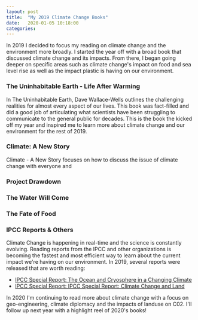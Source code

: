 ```yaml
---
layout: post
title:  "My 2019 Climate Change Books"
date:   2020-01-05 10:18:00
categories:
---
```


In 2019 I decided to focus my reading on climate change and the environment more broadly. I started the year off with a broad book that discussed climate change and its impacts. From there, I began going deeper on specific areas such as climate change's impact on food and sea level rise as well as the impact plastic is having on our environment.

### The Uninhabitable Earth - Life After Warming
In The Uninhabitable Earth, Dave Wallace-Wells outlines the challenging realities for almost every aspect of our lives. This book was fact-filled and did a good job of articulating what scientists have been struggling to communicate to the general public for decades. This is the book the kicked off my year and inspired me to learn more about climate change and our environment for the rest of 2019.

### Climate: A New Story
Climate - A New Story focuses on how to discuss the issue of climate change with everyone and 

### Project Drawdown


### The Water Will Come


### The Fate of Food


### IPCC Reports & Others
Climate Change is happening in real-time and the science is constantly evolving. Reading reports from the IPCC and other organizations is becoming the fastest and most efficient way to learn about the current impact we're having on our environment. In 2019, several reports were released that are worth reading:

- [IPCC Special Report: The Ocean and Cryosphere in a Changing Climate](https://www.ipcc.ch/srocc/)
- [IPCC Special Report: IPCC Special Report: Climate Change and Land](https://www.ipcc.ch/srccl/)

In 2020 I'm continuing to read more about climate change with a focus on geo-engineering, climate diplomacy and the impacts of landuse on C02. I'll follow up next year with a highlight reel of 2020's books!
